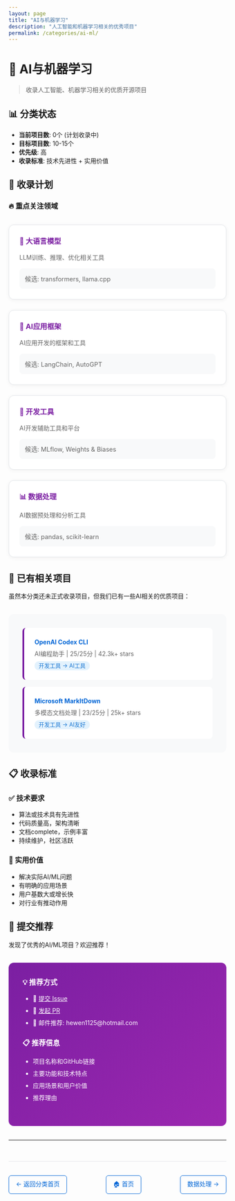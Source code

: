 ```yaml
---
layout: page
title: "AI与机器学习"
description: "人工智能和机器学习相关的优秀项目"
permalink: /categories/ai-ml/
---
```


# 🤖 AI与机器学习

> 收录人工智能、机器学习相关的优质开源项目

## 📊 分类状态
- **当前项目数**: 0个 (计划收录中)
- **目标项目数**: 10-15个
- **优先级**: 高
- **收录标准**: 技术先进性 + 实用价值

## 🎯 收录计划

### 🔥 重点关注领域

<div class="focus-areas">
  <div class="area-card">
    <h3>🧠 大语言模型</h3>
    <p>LLM训练、推理、优化相关工具</p>
    <div class="examples">
      <span>候选: transformers, llama.cpp</span>
    </div>
  </div>
  
  <div class="area-card">
    <h3>🤖 AI应用框架</h3>
    <p>AI应用开发的框架和工具</p>
    <div class="examples">
      <span>候选: LangChain, AutoGPT</span>
    </div>
  </div>
  
  <div class="area-card">
    <h3>🔧 开发工具</h3>
    <p>AI开发辅助工具和平台</p>
    <div class="examples">
      <span>候选: MLflow, Weights & Biases</span>
    </div>
  </div>
  
  <div class="area-card">
    <h3>📊 数据处理</h3>
    <p>AI数据预处理和分析工具</p>
    <div class="examples">
      <span>候选: pandas, scikit-learn</span>
    </div>
  </div>
</div>

## 🎨 已有相关项目

虽然本分类还未正式收录项目，但我们已有一些AI相关的优质项目：

<div class="related-projects">
  <div class="project-link">
    <h4><a href="../development-tools/openai-codex.html">OpenAI Codex CLI</a></h4>
    <p>AI编程助手 | 25/25分 | 42.3k+ stars</p>
    <span class="category-badge">开发工具 → AI工具</span>
  </div>
  
  <div class="project-link">
    <h4><a href="../development-tools/markitdown.html">Microsoft MarkItDown</a></h4>
    <p>多模态文档处理 | 23/25分 | 25k+ stars</p>
    <span class="category-badge">开发工具 → AI友好</span>
  </div>
</div>

## 📋 收录标准

### ✅ 技术要求
- 算法或技术具有先进性
- 代码质量高，架构清晰
- 文档complete，示例丰富
- 持续维护，社区活跃

### 🎯 实用价值
- 解决实际AI/ML问题
- 有明确的应用场景
- 用户基数大或增长快
- 对行业有推动作用

## 🚀 提交推荐

发现了优秀的AI/ML项目？欢迎推荐！

<div class="submission-guide">
  <h3>💡 推荐方式</h3>
  <ul>
    <li>📝 <a href="https://github.com/hewen1125/q-repository/issues">提交 Issue</a></li>
    <li>🔄 <a href="https://github.com/hewen1125/q-repository/pulls">发起 PR</a></li>
    <li>📧 邮件推荐: hewen1125@hotmail.com</li>
  </ul>
  
  <h3>📋 推荐信息</h3>
  <ul>
    <li>项目名称和GitHub链接</li>
    <li>主要功能和技术特点</li>
    <li>应用场景和用户价值</li>
    <li>推荐理由</li>
  </ul>
</div>

---

<div class="navigation">
  <a href="../" class="nav-btn">← 返回分类首页</a>
  <a href="../../" class="nav-btn">🏠 首页</a>
  <a href="../data-processing/" class="nav-btn">数据处理 →</a>
</div>

<style>
.focus-areas {
  display: grid;
  grid-template-columns: repeat(auto-fit, minmax(250px, 1fr));
  gap: 1.5rem;
  margin: 2rem 0;
}

.area-card {
  background: white;
  border: 1px solid #e1e4e8;
  border-radius: 12px;
  padding: 1.5rem;
  box-shadow: 0 2px 10px rgba(0,0,0,0.05);
}

.area-card h3 {
  margin: 0 0 1rem 0;
  color: #7b1fa2;
}

.area-card p {
  color: #666;
  margin: 0 0 1rem 0;
}

.examples {
  background: #f8f9fa;
  padding: 0.8rem;
  border-radius: 8px;
  font-size: 0.9rem;
  color: #666;
}

.related-projects {
  background: #f8f9fa;
  padding: 2rem;
  border-radius: 12px;
  margin: 2rem 0;
}

.project-link {
  background: white;
  padding: 1.5rem;
  border-radius: 8px;
  margin-bottom: 1rem;
  border-left: 4px solid #7b1fa2;
}

.project-link:last-child {
  margin-bottom: 0;
}

.project-link h4 {
  margin: 0 0 0.5rem 0;
}

.project-link a {
  color: #0366d6;
  text-decoration: none;
}

.project-link p {
  margin: 0 0 0.5rem 0;
  color: #666;
}

.category-badge {
  background: #e3f2fd;
  color: #1976d2;
  padding: 0.2rem 0.6rem;
  border-radius: 10px;
  font-size: 0.8rem;
}

.submission-guide {
  background: linear-gradient(135deg, #7b1fa2 0%, #9c27b0 100%);
  color: white;
  padding: 2rem;
  border-radius: 12px;
  margin: 2rem 0;
}

.submission-guide h3 {
  margin: 0 0 1rem 0;
}

.submission-guide ul {
  margin: 0 0 1.5rem 0;
  padding-left: 1.5rem;
}

.submission-guide li {
  margin: 0.5rem 0;
}

.submission-guide a {
  color: #fff;
  text-decoration: underline;
}

.navigation {
  display: flex;
  justify-content: space-between;
  margin-top: 3rem;
  padding-top: 2rem;
  border-top: 1px solid #e1e4e8;
}

.nav-btn {
  color: #0366d6;
  text-decoration: none;
  padding: 0.5rem 1rem;
  border: 1px solid #0366d6;
  border-radius: 6px;
}

.nav-btn:hover {
  background: #0366d6;
  color: white;
}

@media (max-width: 768px) {
  .focus-areas {
    grid-template-columns: 1fr;
  }
  
  .navigation {
    flex-direction: column;
    gap: 1rem;
    text-align: center;
  }
}
</style>